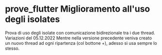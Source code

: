 # prove_flutter Miglioramento all'uso degli isolates

Prova di uso degli isolate con comunicazione bidirezionale tra i due thread.
Variazioni del 05.12.2022
Mentre nella versione precedente veniva creato un nuovo thread ad ogni ripartenza
(col bottone +), adesso si usa sempre lo stesso.